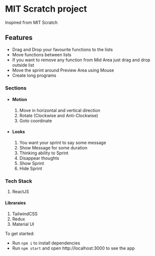 # MIT Scratch project

Inspired from MIT Scratch

## Features

- Drag and Drop your favourite functions to the lists
- Move functions between lists
- If you want to remove any function from Mid Area just drag and drop outside list
- Move the sprint around Preview Area using Mouse
- Create long programs

### Sections

- #### Motion
  1. Move in horizontal and vertical direction
  2. Rotate (Clockwise and Anti-Clockwise)
  3. Goto coordinate
- #### Looks
  1. You want your sprint to say some message
  2. Show Message for some duration
  3. Thinking ability to Sprint
  4. Disappear thoughts
  5. Show Sprint
  6. Hide Sprint

### Tech Stack

1. ReactJS

#### Libraraies

1. TailwindCSS
2. Redux
3. Material UI

To get started:

- Run `npm i` to install dependencies
- Run `npm start` and open http://localhost:3000 to see the app
